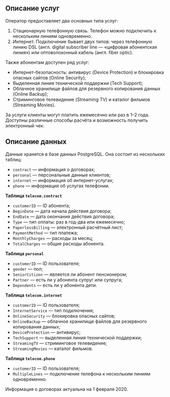 <h2>Описание услуг</h2><div class="paragraph">Оператор предоставляет два основных типа услуг:</div><ol start="1"><li>Стационарную телефонную связь. Телефон можно подключить к нескольким линиям одновременно.</li><li>Интернет. Подключение бывает двух типов: через телефонную линию DSL (англ.&nbsp;digital subscriber line&nbsp;— «цифровая абонентская линия») или оптоволоконный кабель (англ. fiber optic).</li></ol><div class="paragraph">Также абонентам доступен ряд услуг:</div><ul><li>Интернет-безопасность: антивирус (Device Protection) и блокировка опасных сайтов (Online Security);</li><li>Выделенная линия технической поддержки (Tech Support);</li><li>Облачное хранилище файлов для резервного копирования данных (Online Backup);</li><li>Стриминговое телевидение (Streaming TV) и каталог фильмов (Streaming Movies).</li></ul><div class="paragraph">За услуги клиенты могут платить ежемесячно или раз в 1–2 года. Доступны различные способы расчёта и возможность получить электронный чек.</div><h2>Описание данных</h2><div class="paragraph">Данные хранятся в базе данных PostgreSQL. Она состоит из нескольких таблиц:</div><ul><li><code class="code-inline code-inline_theme_light">contract</code>&nbsp;— информация о договорах;</li><li><code class="code-inline code-inline_theme_light">personal</code>&nbsp;— персональные данные клиентов;</li><li><code class="code-inline code-inline_theme_light">internet</code>&nbsp;— информация об интернет-услугах;</li><li><code class="code-inline code-inline_theme_light">phone</code>&nbsp;— информация об услугах телефонии.</li></ul><div class="paragraph"><strong>Таблица <code class="code-inline code-inline_theme_light">telecom.contract</code></strong></div><ul><li><code class="code-inline code-inline_theme_light">customerID</code>&nbsp;— ID абонента;</li><li><code class="code-inline code-inline_theme_light">BeginDate</code>&nbsp;— дата начала действия договора;</li><li><code class="code-inline code-inline_theme_light">EndDate</code>&nbsp;— дата окончания действия договора;</li><li><code class="code-inline code-inline_theme_light">Type</code>&nbsp;— тип оплаты: раз в год-два или ежемесячно;</li><li><code class="code-inline code-inline_theme_light">PaperlessBilling</code>&nbsp;— электронный расчётный лист;</li><li><code class="code-inline code-inline_theme_light">PaymentMethod</code>&nbsp;— тип платежа;</li><li><code class="code-inline code-inline_theme_light">MonthlyCharges</code>&nbsp;— расходы за месяц;</li><li><code class="code-inline code-inline_theme_light">TotalCharges</code>&nbsp;— общие расходы абонента.</li></ul><div class="paragraph"><strong>Таблица <code class="code-inline code-inline_theme_light">personal</code></strong></div><ul><li><code class="code-inline code-inline_theme_light">customerID</code>&nbsp;— ID пользователя;</li><li><code class="code-inline code-inline_theme_light">gender</code>&nbsp;— пол;</li><li><code class="code-inline code-inline_theme_light">SeniorCitizen</code>&nbsp;— является ли абонент пенсионером;</li><li><code class="code-inline code-inline_theme_light">Partner</code>&nbsp;— есть ли у абонента супруг или супруга;</li><li><code class="code-inline code-inline_theme_light">Dependents</code>&nbsp;— есть ли у абонента дети.</li></ul><div class="paragraph"><strong>Таблица <code class="code-inline code-inline_theme_light">telecom.internet</code></strong></div><ul><li><code class="code-inline code-inline_theme_light">customerID</code>&nbsp;— ID пользователя;</li><li><code class="code-inline code-inline_theme_light">InternetService</code>&nbsp;— тип подключения;</li><li><code class="code-inline code-inline_theme_light">OnlineSecurity</code>&nbsp;— блокировка опасных сайтов;</li><li><code class="code-inline code-inline_theme_light">OnlineBackup</code>&nbsp;— облачное хранилище файлов для резервного копирования данных;</li><li><code class="code-inline code-inline_theme_light">DeviceProtection</code>&nbsp;— антивирус;</li><li><code class="code-inline code-inline_theme_light">TechSupport</code>&nbsp;— выделенная линия технической поддержки;</li><li><code class="code-inline code-inline_theme_light">StreamingTV</code>&nbsp;— стриминговое телевидение;</li><li><code class="code-inline code-inline_theme_light">StreamingMovies</code>&nbsp;— каталог фильмов.</li></ul><div class="paragraph"><strong>Таблица <code class="code-inline code-inline_theme_light">telecom.phone</code></strong></div><ul><li><code class="code-inline code-inline_theme_light">customerID</code>&nbsp;— ID пользователя;</li><li><code class="code-inline code-inline_theme_light">MultipleLines</code>&nbsp;— подключение телефона к нескольким линиям одновременно.</li></ul><div class="paragraph">Информация о договорах актуальна на 1 февраля 2020.</div>
